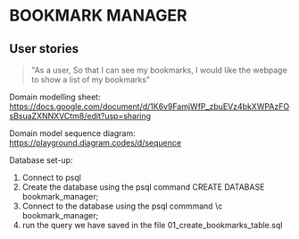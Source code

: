# BOOKMARK MANAGER

## User stories


> "As a user,
> So that I can see my bookmarks,
> I would like the webpage to show a list of my bookmarks"

Domain modelling sheet:
https://docs.google.com/document/d/1K6v9FamjWfP_zbuEVz4bkXWPAzFOsBsuaZXNNXVCtm8/edit?usp=sharing

Domain model sequence diagram:
https://playground.diagram.codes/d/sequence

Database set-up:
1. Connect to psql
2. Create the database using the psql command CREATE DATABASE bookmark_manager;
3. Connect to the database using the psql commmand \c bookmark_manager;
4. run the query we have saved in the file 01_create_bookmarks_table.sql

